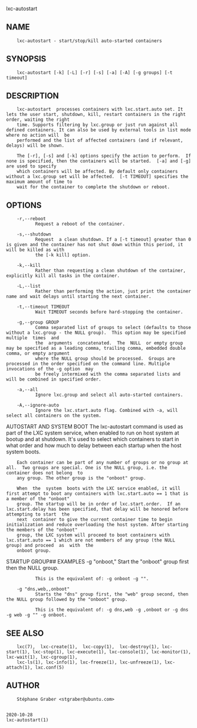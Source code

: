   lxc-autostart
 
## NAME
        lxc-autostart - start/stop/kill auto-started containers
 
## SYNOPSIS
        lxc-autostart [-k] [-L] [-r] [-s] [-a] [-A] [-g groups] [-t timeout]
 
## DESCRIPTION
        lxc-autostart  processes containers with lxc.start.auto set. It lets the user start, shutdown, kill, restart containers in the right order, waiting the right
        time. Supports filtering by lxc.group or just run against all defined containers. It can also be used by external tools in list mode where no action will  be
        performed and the list of affected containers (and if relevant, delays) will be shown.
 
        The [-r], [-s] and [-k] options specify the action to perform.  If none is specified, then the containers will be started.  [-a] and [-g] are used to specify
        which containers will be affected. By default only containers without a lxc.group set will be affected.  [-t TIMEOUT] specifies the maximum amount of time to
        wait for the container to complete the shutdown or reboot.
 
## OPTIONS
        -r,--reboot
               Request a reboot of the container.
 
        -s,--shutdown
               Request  a clean shutdown. If a [-t timeout] greater than 0 is given and the container has not shut down within this period, it will be killed as with
               the [-k kill] option.
 
        -k,--kill
               Rather than requesting a clean shutdown of the container, explicitly kill all tasks in the container.
 
        -L,--list
               Rather than performing the action, just print the container name and wait delays until starting the next container.
 
        -t,--timeout TIMEOUT
               Wait TIMEOUT seconds before hard-stopping the container.
 
        -g,--group GROUP
               Comma separated list of groups to select (defaults to those without a lxc.group - the NULL group).  This option may be specified  multiple  times  and
               the  arguments  concatenated.  The  NULL  or empty group may be specified as a leading comma, trailing comma, embedded double comma, or empty argument
               where the NULL group should be processed.  Groups are processed in the order specified on the command line. Multiple invocations of the -g option  may
               be freely intermixed with the comma separated lists and will be combined in specified order.
 
        -a,--all
               Ignore lxc.group and select all auto-started containers.
 
        -A,--ignore-auto
               Ignore the lxc.start.auto flag. Combined with -a, will select all containers on the system.
 
 AUTOSTART AND SYSTEM BOOT
        The  lxc-autostart command is used as part of the LXC system service, when enabled to run on host system at bootup and at shutdown. It's used to select which
        containers to start in what order and how much to delay between each startup when the host system boots.
 
        Each container can be part of any number of groups or no group at all.  Two groups are special. One is the NULL group, i.e. the container does not belong  to
        any group. The other group is the "onboot" group.
 
        When  the  system  boots with the LXC service enabled, it will first attempt to boot any containers with lxc.start.auto == 1 that is a member of the "onboot"
        group. The startup will be in order of lxc.start.order.  If an lxc.start.delay has been specified, that delay will be honored before attempting to start  the
        next  container to give the current container time to begin initialization and reduce overloading the host system. After starting the members of the "onboot"
        group, the LXC system will proceed to boot containers with lxc.start.auto == 1 which are not members of any group (the NULL group) and proceed  as  with  the
        onboot group.
 
 STARTUP GROUP## EXAMPLES
        -g "onboot,"
               Start the "onboot" group first then the NULL group.
 
               This is the equivalent of: -g onboot -g "".
 
        -g "dns,web,,onboot"
               Starts the "dns" group first, the "web" group second, then the NULL group followed by the "onboot" group.
 
               This is the equivalent of: -g dns,web -g ,onboot or -g dns -g web -g "" -g onboot.
 
## SEE ALSO
        lxc(7),  lxc-create(1),  lxc-copy(1),  lxc-destroy(1), lxc-start(1), lxc-stop(1), lxc-execute(1), lxc-console(1), lxc-monitor(1), lxc-wait(1), lxc-cgroup(1),
        lxc-ls(1), lxc-info(1), lxc-freeze(1), lxc-unfreeze(1), lxc-attach(1), lxc.conf(5)
 
## AUTHOR
        Stéphane Graber <stgraber@ubuntu.com>
 
                                                                              2020-10-28                                                             lxc-autostart(1)
